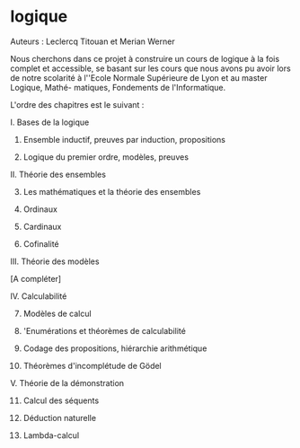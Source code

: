 # logique

Auteurs : Leclercq Titouan et Merian Werner

Nous cherchons dans ce projet à construire un cours de logique à la fois complet
et accessible, se basant sur les cours que nous avons pu avoir lors de notre
scolarité à l'\'Ecole Normale Supérieure de Lyon et au master Logique, Mathé-
matiques, Fondements de l'Informatique.

L'ordre des chapitres est le suivant :

I. Bases de la logique

1. Ensemble inductif, preuves par induction, propositions

2. Logique du premier ordre, modèles, preuves

II. Théorie des ensembles

3. Les mathématiques et la théorie des ensembles

4. Ordinaux

5. Cardinaux

6. Cofinalité

III. Théorie des modèles

[A compléter]

IV. Calculabilité

7. Modèles de calcul

8. \'Enumérations et théorèmes de calculabilité

9. Codage des propositions, hiérarchie arithmétique

10. Théorèmes d'incomplétude de Gödel

V. Théorie de la démonstration

11. Calcul des séquents

12. Déduction naturelle

13. Lambda-calcul
